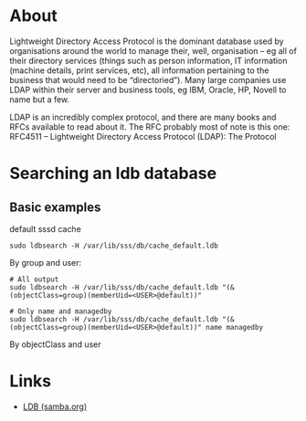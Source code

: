 # About

Lightweight Directory Access Protocol is the dominant database used by organisations around the world to manage their, well, organisation – eg all of their directory services (things such as person information, IT information (machine details, print services, etc), all information pertaining to the business that would need to be “directoried”). Many large companies use LDAP within their server and business tools, eg IBM, Oracle, HP, Novell to name but a few.

LDAP is an incredibly complex protocol, and there are many books and RFCs available to read about it. The RFC probably most of note is this one: RFC4511 – Lightweight Directory Access Protocol (LDAP): The Protocol

# Searching an ldb database

## Basic examples

default sssd cache
```
sudo ldbsearch -H /var/lib/sss/db/cache_default.ldb
```

By group and user:
```
# All output
sudo ldbsearch -H /var/lib/sss/db/cache_default.ldb "(&(objectClass=group)(memberUid=<USER>@default))"

# Only name and managedby
sudo ldbsearch -H /var/lib/sss/db/cache_default.ldb "(&(objectClass=group)(memberUid=<USER>@default))" name managedby
```

By objectClass and user

# Links

* [LDB (samba.org)](https://wiki.samba.org/index.php/LDB)
